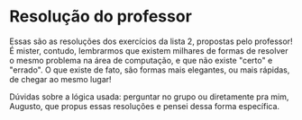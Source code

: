 # Resolução do professor

Essas são as resoluções dos exercícios da lista 2, propostas pelo professor! É mister, contudo, lembrarmos que existem milhares de formas de resolver o mesmo problema na área de computação, e que não existe "certo" e "errado". O que existe de fato, são formas mais elegantes, ou mais rápidas, de chegar ao mesmo lugar!

Dúvidas sobre a lógica usada: perguntar no grupo ou diretamente pra mim, Augusto, que propus essas resoluções e pensei dessa forma específica.
